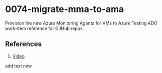 # 0074-migrate-mma-to-ama
Provision the new Azure Monitoring Agents for VMs to Azure
Testing ADO work-item reference for GitHub repos.

## References
1. [Video](https://youtu.be/Ox2hhAAvHRg?si=ZHGQbxZ3Tr8FpAkB "Overview of the monitoring migration process")

add text new
